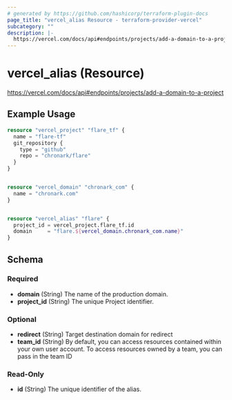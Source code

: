 ```yaml
---
# generated by https://github.com/hashicorp/terraform-plugin-docs
page_title: "vercel_alias Resource - terraform-provider-vercel"
subcategory: ""
description: |-
  https://vercel.com/docs/api#endpoints/projects/add-a-domain-to-a-project
---
```


# vercel_alias (Resource)

https://vercel.com/docs/api#endpoints/projects/add-a-domain-to-a-project

## Example Usage

```terraform
resource "vercel_project" "flare_tf" {
  name = "flare-tf"
  git_repository {
    type = "github"
    repo = "chronark/flare"
  }
}


resource "vercel_domain" "chronark_com" {
  name = "chronark.com"
}


resource "vercel_alias" "flare" {
  project_id = vercel_project.flare_tf.id
  domain     = "flare.${vercel_domain.chronark_com.name}"
}
```

<!-- schema generated by tfplugindocs -->

## Schema

### Required

- **domain** (String) The name of the production domain.
- **project_id** (String) The unique Project identifier.

### Optional

- **redirect** (String) Target destination domain for redirect
- **team_id** (String) By default, you can access resources contained within your own user account. To access resources owned by a team, you can pass in the team ID

### Read-Only

- **id** (String) The unique identifier of the alias.
